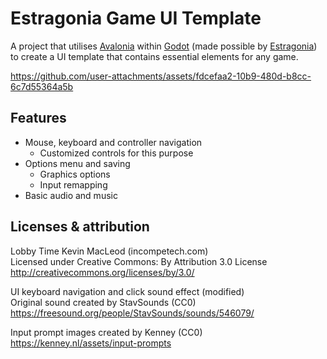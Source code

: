 # Estragonia Game UI Template
A project that utilises [Avalonia](https://github.com/AvaloniaUI/Avalonia) within [Godot](https://github.com/godotengine/godot) (made possible by [Estragonia](https://github.com/MrJul/Estragonia)) to create a UI template that contains essential elements for any game.

https://github.com/user-attachments/assets/fdcefaa2-10b9-480d-b8cc-6c7d55364a5b

## Features
- Mouse, keyboard and controller navigation
  - Customized controls for this purpose
- Options menu and saving
  - Graphics options
  - Input remapping
- Basic audio and music

## Licenses & attribution
Lobby Time Kevin MacLeod (incompetech.com)  
Licensed under Creative Commons: By Attribution 3.0 License  
http://creativecommons.org/licenses/by/3.0/

UI keyboard navigation and click sound effect (modified)  
Original sound created by StavSounds (CC0)  
https://freesound.org/people/StavSounds/sounds/546079/

Input prompt images created by Kenney (CC0)  
https://kenney.nl/assets/input-prompts
